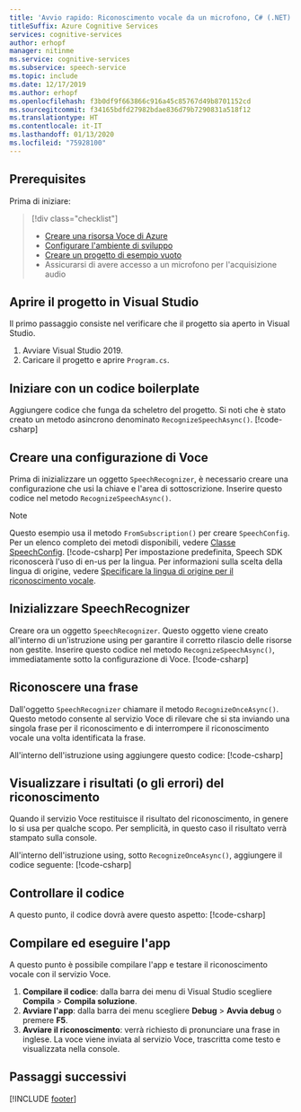 ```yaml
---
title: 'Avvio rapido: Riconoscimento vocale da un microfono, C# (.NET) - Servizio Voce'
titleSuffix: Azure Cognitive Services
services: cognitive-services
author: erhopf
manager: nitinme
ms.service: cognitive-services
ms.subservice: speech-service
ms.topic: include
ms.date: 12/17/2019
ms.author: erhopf
ms.openlocfilehash: f3b0df9f663866c916a45c85767d49b8701152cd
ms.sourcegitcommit: f34165bdfd27982bdae836d79b7290831a518f12
ms.translationtype: HT
ms.contentlocale: it-IT
ms.lasthandoff: 01/13/2020
ms.locfileid: "75928100"
---
```

## <a name="prerequisites"></a>Prerequisites

Prima di iniziare:

> [!div class="checklist"]
> * [Creare una risorsa Voce di Azure](../../../../get-started.md)
> * [Configurare l'ambiente di sviluppo](../../../../quickstarts/setup-platform.md?tabs=dotnet)
> * [Creare un progetto di esempio vuoto](../../../../quickstarts/create-project.md?tabs=dotnet)
> * Assicurarsi di avere accesso a un microfono per l'acquisizione audio

## <a name="open-your-project-in-visual-studio"></a>Aprire il progetto in Visual Studio

Il primo passaggio consiste nel verificare che il progetto sia aperto in Visual Studio.

1. Avviare Visual Studio 2019.
2. Caricare il progetto e aprire `Program.cs`.

## <a name="start-with-some-boilerplate-code"></a>Iniziare con un codice boilerplate

Aggiungere codice che funga da scheletro del progetto. Si noti che è stato creato un metodo asincrono denominato `RecognizeSpeechAsync()`.
[!code-csharp[](~/samples-cognitive-services-speech-sdk/quickstart/csharp/dotnet/from-microphone/helloworld/Program.cs?range=5-15,43-52)]

## <a name="create-a-speech-configuration"></a>Creare una configurazione di Voce

Prima di inizializzare un oggetto `SpeechRecognizer`, è necessario creare una configurazione che usi la chiave e l'area di sottoscrizione. Inserire questo codice nel metodo `RecognizeSpeechAsync()`.

> [!NOTE]
> Questo esempio usa il metodo `FromSubscription()` per creare `SpeechConfig`. Per un elenco completo dei metodi disponibili, vedere [Classe SpeechConfig](https://docs.microsoft.com/dotnet/api/microsoft.cognitiveservices.speech.speechconfig?view=azure-dotnet).
[!code-csharp[](~/samples-cognitive-services-speech-sdk/quickstart/csharp/dotnet/from-microphone/helloworld/Program.cs?range=16)]
> Per impostazione predefinita, Speech SDK riconoscerà l'uso di en-us per la lingua. Per informazioni sulla scelta della lingua di origine, vedere [Specificare la lingua di origine per il riconoscimento vocale](../../../../how-to-specify-source-language.md).

## <a name="initialize-a-speechrecognizer"></a>Inizializzare SpeechRecognizer

Creare ora un oggetto `SpeechRecognizer`. Questo oggetto viene creato all'interno di un'istruzione using per garantire il corretto rilascio delle risorse non gestite. Inserire questo codice nel metodo `RecognizeSpeechAsync()`, immediatamente sotto la configurazione di Voce.
[!code-csharp[](~/samples-cognitive-services-speech-sdk/quickstart/csharp/dotnet/from-microphone/helloworld/Program.cs?range=17-19,42)]

## <a name="recognize-a-phrase"></a>Riconoscere una frase

Dall'oggetto `SpeechRecognizer` chiamare il metodo `RecognizeOnceAsync()`. Questo metodo consente al servizio Voce di rilevare che si sta inviando una singola frase per il riconoscimento e di interrompere il riconoscimento vocale una volta identificata la frase.

All'interno dell'istruzione using aggiungere questo codice: [!code-csharp[](~/samples-cognitive-services-speech-sdk/quickstart/csharp/dotnet/from-microphone/helloworld/Program.cs?range=20)]

## <a name="display-the-recognition-results-or-errors"></a>Visualizzare i risultati (o gli errori) del riconoscimento

Quando il servizio Voce restituisce il risultato del riconoscimento, in genere lo si usa per qualche scopo. Per semplicità, in questo caso il risultato verrà stampato sulla console.

All'interno dell'istruzione using, sotto `RecognizeOnceAsync()`, aggiungere il codice seguente: [!code-csharp[](~/samples-cognitive-services-speech-sdk/quickstart/csharp/dotnet/from-microphone/helloworld/Program.cs?range=22-41)]

## <a name="check-your-code"></a>Controllare il codice

A questo punto, il codice dovrà avere questo aspetto: [!code-csharp[](~/samples-cognitive-services-speech-sdk/quickstart/csharp/dotnet/from-microphone/helloworld/Program.cs)]

## <a name="build-and-run-your-app"></a>Compilare ed eseguire l'app

A questo punto è possibile compilare l'app e testare il riconoscimento vocale con il servizio Voce.

1. **Compilare il codice**: dalla barra dei menu di Visual Studio scegliere **Compila** > **Compila soluzione**.
2. **Avviare l'app**: dalla barra dei menu scegliere **Debug** > **Avvia debug** o premere **F5**.
3. **Avviare il riconoscimento**: verrà richiesto di pronunciare una frase in inglese. La voce viene inviata al servizio Voce, trascritta come testo e visualizzata nella console.

## <a name="next-steps"></a>Passaggi successivi

[!INCLUDE [footer](./footer.md)]
